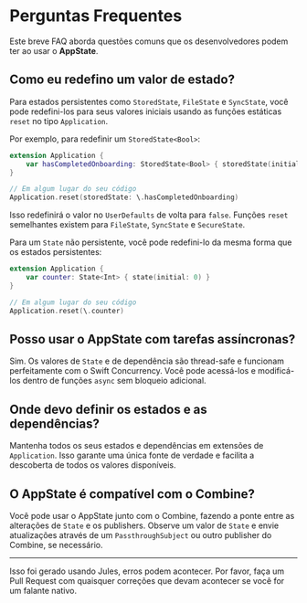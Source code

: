 # Perguntas Frequentes

Este breve FAQ aborda questões comuns que os desenvolvedores podem ter ao usar o **AppState**.

## Como eu redefino um valor de estado?

Para estados persistentes como `StoredState`, `FileState` e `SyncState`, você pode redefini-los para seus valores iniciais usando as funções estáticas `reset` no tipo `Application`.

Por exemplo, para redefinir um `StoredState<Bool>`:
```swift
extension Application {
    var hasCompletedOnboarding: StoredState<Bool> { storedState(initial: false, id: "onboarding_complete") }
}

// Em algum lugar do seu código
Application.reset(storedState: \.hasCompletedOnboarding)
```
Isso redefinirá o valor no `UserDefaults` de volta para `false`. Funções `reset` semelhantes existem para `FileState`, `SyncState` e `SecureState`.

Para um `State` não persistente, você pode redefini-lo da mesma forma que os estados persistentes:
```swift
extension Application {
    var counter: State<Int> { state(initial: 0) }
}

// Em algum lugar do seu código
Application.reset(\.counter)
```

## Posso usar o AppState com tarefas assíncronas?

Sim. Os valores de `State` e de dependência são thread-safe e funcionam perfeitamente com o Swift Concurrency. Você pode acessá-los e modificá-los dentro de funções `async` sem bloqueio adicional.

## Onde devo definir os estados e as dependências?

Mantenha todos os seus estados e dependências em extensões de `Application`. Isso garante uma única fonte de verdade e facilita a descoberta de todos os valores disponíveis.

## O AppState é compatível com o Combine?

Você pode usar o AppState junto com o Combine, fazendo a ponte entre as alterações de `State` e os publishers. Observe um valor de `State` e envie atualizações através de um `PassthroughSubject` ou outro publisher do Combine, se necessário.

---
Isso foi gerado usando Jules, erros podem acontecer. Por favor, faça um Pull Request com quaisquer correções que devam acontecer se você for um falante nativo.
